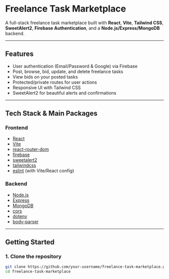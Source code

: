 # Freelance Task Marketplace

A full-stack freelance task marketplace built with **React**, **Vite**, **Tailwind CSS**, **SweetAlert2**, **Firebase Authentication**, and a **Node.js/Express/MongoDB** backend.

---

## Features

- User authentication (Email/Password & Google) via Firebase
- Post, browse, bid, update, and delete freelance tasks
- View bids on your posted tasks
- Protected/private routes for user actions
- Responsive UI with Tailwind CSS
- SweetAlert2 for beautiful alerts and confirmations

---

## Tech Stack & Main Packages

### Frontend

- [React](https://react.dev/)
- [Vite](https://vitejs.dev/)
- [react-router-dom](https://www.npmjs.com/package/react-router-dom)
- [firebase](https://www.npmjs.com/package/firebase)
- [sweetalert2](https://www.npmjs.com/package/sweetalert2)
- [tailwindcss](https://tailwindcss.com/)
- [eslint](https://eslint.org/) (with Vite/React config)

### Backend

- [Node.js](https://nodejs.org/)
- [Express](https://expressjs.com/)
- [MongoDB](https://www.mongodb.com/)
- [cors](https://www.npmjs.com/package/cors)
- [dotenv](https://www.npmjs.com/package/dotenv)
- [body-parser](https://www.npmjs.com/package/body-parser)

---

## Getting Started

### 1. Clone the repository

```bash
git clone https://github.com/your-username/freelance-task-marketplace.git
cd freelance-task-marketplace